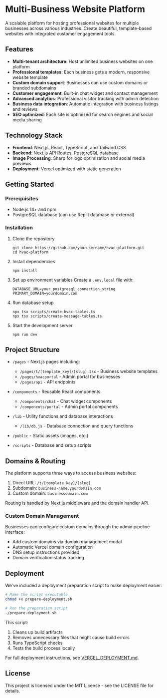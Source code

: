 # Multi-Business Website Platform

A scalable platform for hosting professional websites for multiple businesses across various industries. Create beautiful, template-based websites with integrated customer engagement tools.

## Features

- **Multi-tenant architecture**: Host unlimited business websites on one platform
- **Professional templates**: Each business gets a modern, responsive website template
- **Custom domain support**: Businesses can use custom domains or branded subdomains
- **Customer engagement**: Built-in chat widget and contact management
- **Advanced analytics**: Professional visitor tracking with admin detection
- **Business data integration**: Automatic integration with business listings and reviews
- **SEO optimized**: Each site is optimized for search engines and social media sharing

## Technology Stack

- **Frontend**: Next.js, React, TypeScript, and Tailwind CSS
- **Backend**: Next.js API Routes, PostgreSQL database  
- **Image Processing**: Sharp for logo optimization and social media previews
- **Deployment**: Vercel optimized with static generation

## Getting Started

### Prerequisites

- Node.js 14+ and npm
- PostgreSQL database (can use Replit database or external)

### Installation

1. Clone the repository
   ```
   git clone https://github.com/yourusername/hvac-platform.git
   cd hvac-platform
   ```

2. Install dependencies
   ```
   npm install
   ```

3. Set up environment variables
   Create a `.env.local` file with:
   ```
   DATABASE_URL=your_postgresql_connection_string
   PRIMARY_DOMAIN=yourdomain.com
   ```

4. Run database setup
   ```
   npx tsx scripts/create-hvac-tables.ts
   npx tsx scripts/create-message-tables.ts
   ```

5. Start the development server
   ```
   npm run dev
   ```

## Project Structure

- `/pages` - Next.js pages including:
  - `/pages/t/[template_key]/[slug].tsx` - Business website templates
  - `/pages/hvacportal` - Admin portal for businesses
  - `/pages/api` - API endpoints
  
- `/components` - Reusable React components
  - `/components/chat` - Chat widget components
  - `/components/portal` - Admin portal components
  
- `/lib` - Utility functions and database interactions
  - `/lib/db.js` - Database connection and query functions
  
- `/public` - Static assets (images, etc.)

- `/scripts` - Database and setup scripts

## Domains & Routing

The platform supports three ways to access business websites:

1. Direct URL: `/t/[template_key]/[slug]`
2. Subdomain: `business-name.yourdomain.com`
3. Custom domain: `businessdomain.com`

Routing is handled by Next.js middleware and the domain handler API.

### Custom Domain Management

Businesses can configure custom domains through the admin pipeline interface:
- Add custom domains via domain management modal
- Automatic Vercel domain configuration
- DNS setup instructions provided
- Domain verification status tracking

## Deployment

We've included a deployment preparation script to make deployment easier:

```bash
# Make the script executable
chmod +x prepare-deployment.sh

# Run the preparation script
./prepare-deployment.sh
```

This script:
1. Cleans up build artifacts
2. Removes unnecessary files that might cause build errors
3. Runs TypeScript checks
4. Tests the build process locally

For full deployment instructions, see [VERCEL_DEPLOYMENT.md](./VERCEL_DEPLOYMENT.md).

## License

This project is licensed under the MIT License - see the LICENSE file for details.